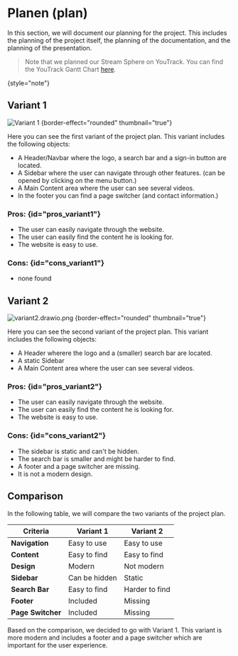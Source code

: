 # Planen (plan)

In this section, we will document our planning for the project. This includes the planning of the project itself, the planning of the documentation, and the planning of the presentation.

> Note that we planned our Stream Sphere on YouTrack. You can find the YouTrack Gantt Chart [here](https://ims.youtrack.cloud/gantt-charts/199-1).
> 
{style="note"}

## Variant 1

![Variant 1](variant1.drawio.png) {border-effect="rounded" thumbnail="true"}

Here you can see the first variant of the project plan. This variant includes the following objects:
- A Header/Navbar where the logo, a search bar and a sign-in button are located.
- A Sidebar where the user can navigate through other features. (can be opened by clicking on the menu button.)
- A Main Content area where the user can see several videos.
- In the footer you can find a page switcher (and contact information.)

### Pros: {id="pros_variant1"}
- The user can easily navigate through the website.
- The user can easily find the content he is looking for.
- The website is easy to use.

### Cons: {id="cons_variant1"}
- none found

## Variant 2

![variant2.drawio.png](variant2.drawio.png) {border-effect="rounded" thumbnail="true"}

Here you can see the second variant of the project plan. This variant includes the following objects:
- A Header wherere the logo and a (smaller) search bar are located.
- A static Sidebar
- A Main Content area where the user can see several videos.

### Pros: {id="pros_variant2"}
- The user can easily navigate through the website.
- The user can easily find the content he is looking for.
- The website is easy to use.

### Cons: {id="cons_variant2"}
- The sidebar is static and can't be hidden.
- The search bar is smaller and might be harder to find.
- A footer and a page switcher are missing.
- It is not a modern design.


## Comparison

In the following table, we will compare the two variants of the project plan.

| Criteria          | Variant 1     | Variant 2      |
|-------------------|---------------|----------------|
| **Navigation**    | Easy to use   | Easy to use    |
| **Content**       | Easy to find  | Easy to find   |
| **Design**        | Modern        | Not modern     |
| **Sidebar**       | Can be hidden | Static         |
| **Search Bar**    | Easy to find  | Harder to find |
| **Footer**        | Included      | Missing        |
| **Page Switcher** | Included      | Missing        |

Based on the comparison, we decided to go with Variant 1. This variant is more modern and includes a footer and a page switcher which are important for the user experience.







